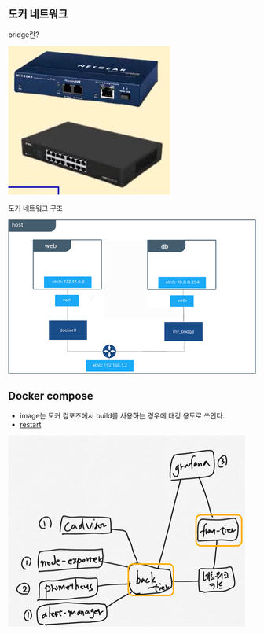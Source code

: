 ## 도커 네트워크
bridge란?  

![bridge.png](bridge.png)


도커 네트워크 구조

![docker_network.png](docker_network.png)


## Docker compose
- image는 도커 컴포즈에서 build를 사용하는 경우에 태깅 용도로 쓰인다.
- [restart](https://docs.docker.com/config/containers/start-containers-automatically/)


![pinpoint_network.png](pinpoint_network.png)
